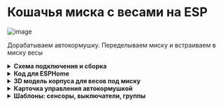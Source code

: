 # Кошачья миска с весами на ESP

![image](https://github.com/DivanX10/cat-bowl-with-scales/assets/64090632/680f93cf-808a-4fb4-938e-c62c3f006a86)

Дорабатываем автокормушку. Переделываем миску и встраиваем в миску весы



<details>
  <summary><b>Схема подключения и сборка</b></summary>
  

![Схема подключения весов к контроллеру HX711 и к ESP8266](https://github.com/DivanX10/cat-bowl-with-scales/assets/64090632/bde19c1b-f528-445c-9f29-a02ab361cd80)

![1692211420683](https://github.com/DivanX10/cat-bowl-with-scales/assets/64090632/fed69521-62d4-44f0-bd97-e9a33ec976a5)
![1692211420675](https://github.com/DivanX10/cat-bowl-with-scales/assets/64090632/f258478b-e6c0-4592-86f6-8c3d846ef2f2)
![1692296894910](https://github.com/DivanX10/cat-bowl-with-scales/assets/64090632/24c2ed5a-f6fc-49f3-ae14-95871bf6a00d)
![1692299489836](https://github.com/DivanX10/cat-bowl-with-scales/assets/64090632/dea4d793-994e-4d57-b99e-a52308ee41eb)




  
</details>


<details>
  <summary><b>Код для ESPHome</b></summary>
  

```
substitutions:
  board_name: Scales for a cat bowl
  node_name: scales-cat-bowl

esphome:
  name: ${node_name}
  comment: WeMos D1 Scales for a cat bowl

esp8266:
  board: d1_mini
  framework:
    version: recommended

#Учетные данные Wi-Fi для подключения платы к домашней сети
wifi:
  ssid: !secret wifi_ssid
  password: !secret wifi_password
  fast_connect: off
  reboot_timeout: 5min

#Если не будет связи с WiFi, то поднимется точка доступа
  ap:
    ssid: ESP Сat Tray Hotspot
    password: !secret ap_esp_password

#Компонент captive portal в ESPHome является резервным механизмом на случай сбоя подключения к настроенному Wi-Fi.
captive_portal:

#Веб сервер
web_server:
  port: 80

#Журналирование
logger:
  level: ERROR

#Enable OTA
ota:
  password: "esphome"

#Enable Home Assistant API
#Шифрование выключил для снижения нагрузки на ESP
api:

#####################################################################################
################################## Сенсор ###########################################
sensor:
  # Весы кошачьей миски
  - platform: hx711
    name: "${node_name} Weight"
    icon: mdi:scale
    id: idWeight
    dout_pin: D7 # DT
    clk_pin: D6  # SCK
    gain: 64
    update_interval: 2s
    unit_of_measurement: g
    accuracy_decimals: 0
    device_class: weight
    state_class: measurement
    entity_category: diagnostic
    internal: False
    filters:
      - calibrate_linear:
          - -169085 -> 0
          - -92230 -> 500
      - delta: 2
      #Если миска извлечена, то вес корма будет 0
      - lambda: !lambda |-
          if (x < 0) return 0;
          return x;
    on_value:
      then:
      - if:
          condition:
              #Если вес миски ниже 20, значит миски нет
              - lambda: 'return id(idWeight).state < 20;'
          then:
              #Опубликовать статус OFF
              - binary_sensor.template.publish:
                  id: idBowl
                  state: OFF
      - if:
          condition:
              #Если вес миски выше 60, значит миска на месте
              - lambda: 'return id(idWeight).state > 60;' 
          then:
              #Опубликовать статус ON
              - binary_sensor.template.publish:
                  id: idBowl
                  state: ON
      - if:
          condition:
              #Если вес миски ниже 99, значит корма в миске нет
              - lambda: 'return id(idWeight).state < 99;' 
          then:
              #Опубликовать статус OFF
              - binary_sensor.template.publish:
                  id: idFood
                  state: OFF
      - if:
          condition:
              #Если вес миски выше 99, значит корм в миске есть
              - lambda: 'return id(idWeight).state > 99;' 
          then:
              #Опубликовать статус ON
              - binary_sensor.template.publish:
                  id: idFood
                  state: ON

  - platform: template
    name: "${node_name} Weight Food"
    id: idWeightFood
    update_interval: 2s
    unit_of_measurement: g
    accuracy_decimals: 0
    device_class: weight
    state_class: measurement
    icon: mdi:weight-gram
    lambda: 'return id(idWeight).state - id(idSetWeightBowl).state;' #Вычитаем вес миски и получаем вес корма
    filters:
        #Если миска извлечена, то вес корма будет 0
        - lambda: !lambda |-
            if (x < 0) return 0;
            return x;

#Сенсор уровня сигнала WiFi
  - platform: wifi_signal
    name: ${node_name} RSSI WiFi
    icon: mdi:wifi
    update_interval: 60s

#Скрытый сенсор безотказной работы в секундах
  - platform: uptime
    name: "${node_name} Uptime sec"
    icon: mdi:clock-outline
    id: uptime_sensor
    internal: False #Скрыть - true \показать - false


#####################################################################################
################################## Бинарный сенсор ##################################
binary_sensor:
#Наличие миски
  - platform: template
    name: "${node_name} Bowl"
    icon: mdi:bowl
    id: idBowl
    internal: false #Скрыть - true \показать - false

#Наличие корма в миске
  - platform: template
    name: "${node_name} Food"
    icon: mdi:bowl
    id: idFood
    internal: false #Скрыть - true \показать - false

#####################################################################################
################################### Текстовый сенсор ################################
#Время безотказной работы
text_sensor:
  - platform: wifi_info
    ip_address:
      name: ${node_name} IP
#    ssid:
#      name: ${board_name} SSID
#    bssid:
#      name: ${board_name} BSSID
#    mac_address:
#      name: ${board_name} Mac
#    scan_results:
#      name: ${board_name} Latest_Scan_Results


#####################################################################################
####################################### Число #######################################
#Ползунок для управления сервоприводом
#Указать вес для миски
number:
  - platform: template
    name: "${node_name} Set weight for bowl"
    id: idSetWeightBowl
    min_value: 70
    max_value: 100
    step: 1
    mode: slider #slider/box
    optimistic: true
    restore_value: true
#####################################################################################
####################################### Кнопка ######################################
button:
  - platform: restart
    name: "${node_name} Restart"
    icon: mdi:restart

#####################################################################################
####################################### Время #######################################
time:
  - platform: sntp
    id: sntp_time
    timezone: Europe/Moscow
```
  
</details>

<details>
  <summary><b>3D модель корпуса для весов под миску</b></summary>
  

Готовые модели можно скачать [тут](https://github.com/DivanX10/cat-bowl-with-scales/tree/main/files)

![image](https://github.com/DivanX10/cat-bowl-with-scales/assets/64090632/0c233383-4d06-4839-b33a-e1bf852fab4e)


</details>

<details>
  <summary><b>Карточка управления автокормушкой</b></summary>
  
![image](https://github.com/DivanX10/cat-bowl-with-scales/assets/64090632/c761cc49-fe44-45ce-95d7-375ef393cc4a)

Для работы карточки необходимо установить компоненты
* [fold-entity-row](https://github.com/thomasloven/lovelace-fold-entity-row)
* [multiple-entity-row](https://github.com/benct/lovelace-multiple-entity-row)


```
type: entities
entities:
  - type: custom:fold-entity-row
    head:
      entity: sensor.kukhnia_avto_kormushka_statusy
      name: Миска
      icon: mdi:cat
      secondary_info:
        attribute: Вес корма
        name: Корм
        unit: g
      type: custom:multiple-entity-row
      show_state: false
      state_header: Статус
      entities:
        - entity: group.kitchen_auto_feeder_info_and_menu
          name: Меню
          state_color: true
          icon: mdi:information-outline
          styles:
            height: 60px
            width: 50px
        - entity: switch.slow_feed
          name: Slow Feed
          type: button
          state_color: true
          icon: mdi:speedometer-slow
          tap_action:
            action: toggle
          styles:
            height: 60px
            width: 50px
        - entity: input_boolean.smartfeeder_pour_the_feed_automatically
          name: Auto Feed
          type: button
          state_color: true
          icon: mdi:auto-mode
          tap_action:
            action: toggle
          styles:
            height: 60px
            width: 50px
        - entity: number.manual_feed
          name: Feed
          type: button
          state_color: true
          styles:
            height: 60px
            width: 50px
    entities:
      - entity: input_button.smartfeeder_pour_cat_food
        name: Насыпать кошкам корм
        secondary_info: last-changed
      - entity: number.manual_feed
        name: Насыпать корм
      - entity: switch.slow_feed
      - entity: input_boolean.smartfeeder_pour_the_feed_automatically
        name: Автокормежка
      - entity: input_number.smartfeeder_serving_quantity
        name: Количество порции
title: Автокормушка

```

  
</details>


<details>
  <summary><b>Шаблоны: сенсоры, выключатели, группы</b></summary>
  

```
#Используем сенсоры нового образца от 2023
#Документация https://www.home-assistant.io/integrations/template/
#Это пример нового образца шаблонов
#template:
#  - sensor:
#      ...
#  - binary_sensor:


template:
#Кухня: Авто кормушка. Статусы
#Объект: sensor.kukhnia_avto_kormushka_statusy
  - sensor:
      - name: 'Кухня: Автокормушка. Статусы'
        unique_id: kitchen auto feeder status
        icon: mdi:cat
        state: '{{ states("input_boolean.smartfeeder_pour_the_feed_automatically") }}'
        attributes:
          Вес миски: '{{ states("sensor.scales_cat_bowl_weight") }}'
          Вес корма: '{{ states("sensor.scales_cat_bowl_weight_food") }}'
          Наличие миски: '{{ states("binary_sensor.scales_cat_bowl_bowl") }}'
          Наличие корма: '{{ states("binary_sensor.scales_cat_bowl_food") }}'


#Вспомогательный элемент: Input Boolean
#https://www.home-assistant.io/integrations/input_boolean/
input_boolean:
#Автокормушка: Сыпать корм автоматически
#Объект: input_boolean.smartfeeder_pour_the_feed_automatically
  smartfeeder_pour_the_feed_automatically:
    name: "Автокормушка: Сыпать корм автоматически"
    icon: mdi:cat

#Группы
#https://www.home-assistant.io/integrations/group/
group:
#Автокормушка: Инфо и меню
#Объект: group.kitchen_auto_feeder_info_and_menu
  kitchen_auto_feeder_info_and_menu:
    name: "Автокормушка: Инфо и меню"
    icon: mdi:information-outline
    all: false
    entities:
      - button.scales_cat_bowl_restart #Перезагрузить
      - binary_sensor.scales_cat_bowl_bowl #Наличие миски
      - binary_sensor.scales_cat_bowl_food #Наличие корма
      - number.scales_cat_bowl_set_weight_for_bowl #Указать вес миски
      - sensor.scales_cat_bowl_weight #Вес миски
      - sensor.scales_cat_bowl_weight_food #Вес корма
      - sensor.auto_feeder_feed_per_day #Выдано корма в день
      - sensor.auto_feeder_feed_per_week #Выдано корма в неделю
      - sensor.auto_feeder_feed_per_month #Выдано корма в месяц





```
  
</details>
